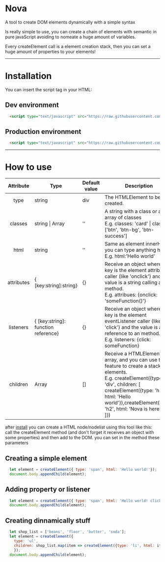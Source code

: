 # Nova
A tool to create DOM elements dynamically with a simple syntax

Is really simple to use, you can create a chain of elements with semantic in pure javaScript avoiding to nomeate a huge amount of variables.

Every createElement call is a element creation stack, then you can set a huge amount of properties to your elements!

---
# Installation

You can insert the script tag in your HTML:

## Dev environment
```html
  <script type="text/javascript" src="https://raw.githubusercontent.com/hfabio/Nova/master/Nova.dev.js"></script>
```
## Production environment
```html
  <script type="text/javascript" src="https://raw.githubusercontent.com/hfabio/Nova/master/Nova.min.js"></script>
```

---
# How to use

|  Attribute 	| Type                                	| Default value 	| Description                                                                                                                                                                                                                                             	|
|:----------:	|-------------------------------------	|---------------	|---------------------------------------------------------------------------------------------------------------------------------------------------------------------------------------------------------------------------------------------------------	|
|    type    	| string                              	| div           	| The HTMLElement to be created.                                                                                                                                                                                                                          	|
|   classes  	| string \| Array<string>             	| ''            	| A string with a class or an array of classes<br>E.g. classes: 'card' \| classes: ['btn', 'btn-bg', 'btn-success']                                                                                                                                       	|
|    html    	| string                              	| ''            	| Same as element innerHTML, you can type anything here<br>E.g. html:'Hello world'                                                                                                                                                                        	|
| attributes 	| { [key:string]:string}              	| {}            	| Receive an object where the key is the element attribute caller (like 'onclick') and the value is a string calling an method.<br>E.g. attribues: {onclick: 'someFunction()'}                                                                            	|
|  listeners 	| { [key:string]: function reference} 	| {}            	| Receive an object where the key is the element eventListener caller (like 'click') and the value is a reference to an method.<br>E.g. listeners: {click: someFunction}                                                                                  	|
|  children  	| Array<HTMLElement>                  	| []            	| Receive a HTMLElement array, and you can use this feature to create a stack of elements.<br>E.g. createElement({type: 'div', children: [<br>createElement({type: 'h1', html: 'Hello world'}),createElement({type: 'h2', html: 'Nova is here!'}),<br>]}) 	|

after [install](#installation) you can create a HTML node/nodelist using this tool like this:
call the createElement method (and don't forget it receives an object with some properties) and then add to the DOM.
you can set in the method these parameters


## Creating a simple element

```javascript
  let element = createElement({ type: 'span', html: 'Hello world!'});
  document.body.appendChild(element);
```

## Adding property or listener

```javascript
  let element = createElement({ type: 'span', html: 'Hello world! click me', attributes: { onclick: 'alert("teste")' }});
  document.body.appendChild(element);
```

## Creating dinnamically stuff

```javascript
  let shop_list = ['beans', 'floor', 'butter', 'soda'];
  let element = createElement({
    type: 'ul',
    children: shop_list.map(item => createElement({type: 'li', html: item}))
    });
  document.body.appendChild(element);
```
